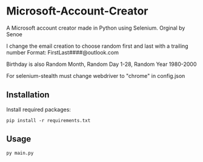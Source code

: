 # Microsoft-Account-Creator

A Microsoft account creator made in Python using Selenium. 
Orginal by Senoe

I change the email creation to choose random first and last with a trailing number
Format: FirstLast####@outlook.com

Birthday is also Random Month, Random Day 1-28, Random Year 1980-2000

For selenium-stealth must change webdriver to "chrome" in config.json 

## Installation
Install required packages:

`pip install -r requirements.txt`

## Usage

`py main.py`
